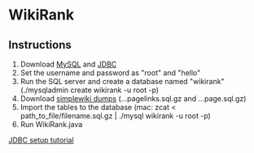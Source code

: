 # WikiRank

## Instructions
1. Download [MySQL](https://dev.mysql.com/downloads/mysql/) and [JDBC](https://dev.mysql.com/downloads/connector/j/3.1.html) 
2. Set the username and password as "root" and "hello"
3. Run the SQL server and create a database named "wikirank" (./mysqladmin create wikirank -u root -p)
4. Download [simplewiki dumps](https://dumps.wikimedia.org/simplewiki/20180401/) (...pagelinks.sql.gz and ...page.sql.gz)
5. Import the tables to the database (mac: zcat < path_to_file/filename.sql.gz | ./mysql wikirank -u root -p)
6. Run WikiRank.java

[JDBC setup tutorial](https://www.tutorialspoint.com/jdbc/jdbc-environment-setup.htm)
